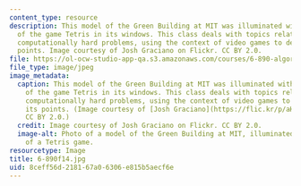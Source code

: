 ```yaml
---
content_type: resource
description: This model of the Green Building at MIT was illuminated with a version
  of the game Tetris in its windows. This class deals with topics related to proving
  computationally hard problems, using the context of video games to demonstrate its
  points. Image courtesy of Josh Graciano on Flickr. CC BY 2.0.
file: https://ol-ocw-studio-app-qa.s3.amazonaws.com/courses/6-890-algorithmic-lower-bounds-fun-with-hardness-proofs-fall-2014/8ceff56d218167a06306e815b5aecf6e_6-890f14.jpg
file_type: image/jpeg
image_metadata:
  caption: This model of the Green Building at MIT was illuminated with a version
    of the game Tetris in its windows. This class deals with topics related to proving
    computationally hard problems, using the context of video games to demonstrate
    its points. (Image courtesy of [Josh Graciano](https://flic.kr/p/aHPSVR) on Flickr.
    CC BY 2.0.)
  credit: Image courtesy of Josh Graciano on Flickr. CC BY 2.0.
  image-alt: Photo of a model of the Green Building at MIT, illuminated with a version
    of a Tetris game.
resourcetype: Image
title: 6-890f14.jpg
uid: 8ceff56d-2181-67a0-6306-e815b5aecf6e
---
```

